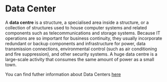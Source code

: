 # Data Center 
<!-- (Sustainability) -->

A **data centre** is a structure, a specialised area inside a structure, or a collection of structures used to house computer systems and related components such as telecommunications and storage systems. Because IT operations are so important for business continuity, they usually incorporate redundant or backup components and infrastructure for power, data transmission connections, environmental control (such as air conditioning and fire suppression), and other security systems. A huge data centre is a large-scale activity that consumes the same amount of power as a small town.

You can find futher information about Data Centers [here](../../Societal_and_Environmental_Wellbeing/data_centre.md)
